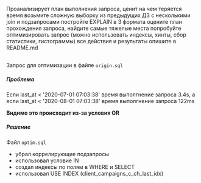 Проанализирует план выполнения запроса, ценит на чем теряется время
возьмите сложную выборку из предыдущих ДЗ с несколькими join и подзапросами
постройте EXPLAIN в 3 формата
оцените план прохождения запроса, найдите самые тяжелые места
попробуйте оптимизировать запрос (можно использовать индексы, хинты, сбор статистики, гистограммы)
все действия и результаты опишите в README.md

##
Запрос для оптимизации в файле `origin.sql`

##### Проблема 

Если  last_at < '2020-07-01 07:03:38'
время выполгнение запроса 3.4s, a
если last_at < '2020-08-01 07:03:38'
время выполгнение запроса 122ms

**Видимо это происходит из-за условия OR**


##### Решение 

Файл   `optim.sql`

   - убрал коррелирующие подзапросы 
   - использовал условие IN
   - создал индексы по полям в  WHERE и SELECT
   - использовал USE INDEX (client_campaigns_c_ch_last_idx)
 




